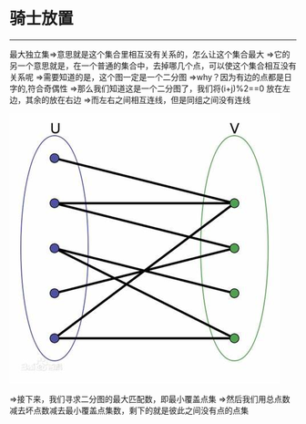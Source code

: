 # 骑士放置

---
最大独立集=>意思就是这个集合里相互没有关系的，怎么让这个集合最大
=>它的另一个意思就是，在一个普通的集合中，去掉哪几个点，可以使这个集合相互没有关系呢
=>需要知道的是，这个图一定是一个二分图
=>why？因为有边的点都是日字的,符合奇偶性
=>那么我们知道这是一个二分图了，我们将(i+j)%2==0 放在左边，其余的放在右边
=>而左右之间相互连线，但是同组之间没有连线

![avatar](img\img1.jpg)

=>接下来，我们寻求二分图的最大匹配数，即最小覆盖点集
=>然后我们用总点数减去坏点数减去最小覆盖点集数，剩下的就是彼此之间没有点的点集

